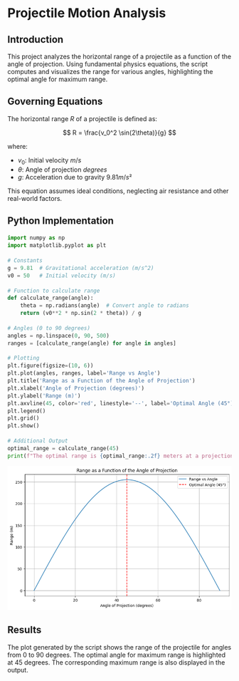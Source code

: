# Projectile Motion Analysis

## Introduction
This project analyzes the horizontal range of a projectile as a function of the angle of projection. Using fundamental physics equations, the script computes and visualizes the range for various angles, highlighting the optimal angle for maximum range.

## Governing Equations
The horizontal range $R$ of a projectile is defined as:

$$
R = \frac{v_0^2 \sin(2\theta)}{g}
$$

where:
- $v_0$: Initial velocity $m/s$
- $\theta$: Angle of projection $degrees$
- $g$: Acceleration due to gravity $9.81 m/s²$

This equation assumes ideal conditions, neglecting air resistance and other real-world factors.

## Python Implementation

```python
import numpy as np
import matplotlib.pyplot as plt

# Constants
g = 9.81  # Gravitational acceleration (m/s^2)
v0 = 50   # Initial velocity (m/s)

# Function to calculate range
def calculate_range(angle):
    theta = np.radians(angle)  # Convert angle to radians
    return (v0**2 * np.sin(2 * theta)) / g

# Angles (0 to 90 degrees)
angles = np.linspace(0, 90, 500)
ranges = [calculate_range(angle) for angle in angles]

# Plotting
plt.figure(figsize=(10, 6))
plt.plot(angles, ranges, label='Range vs Angle')
plt.title('Range as a Function of the Angle of Projection')
plt.xlabel('Angle of Projection (degrees)')
plt.ylabel('Range (m)')
plt.axvline(45, color='red', linestyle='--', label='Optimal Angle (45°)')
plt.legend()
plt.grid()
plt.show()

# Additional Output
optimal_range = calculate_range(45)
print(f"The optimal range is {optimal_range:.2f} meters at a projection angle of 45 degrees.")
```
<img title="a title" alt="Alt text" src="/docs/1 Physics/1 Mechanics/Image-Problem1.png">

## Results
The plot generated by the script shows the range of the projectile for angles from 0 to 90 degrees. The optimal angle for maximum range is highlighted at 45 degrees. The corresponding maximum range is also displayed in the output.